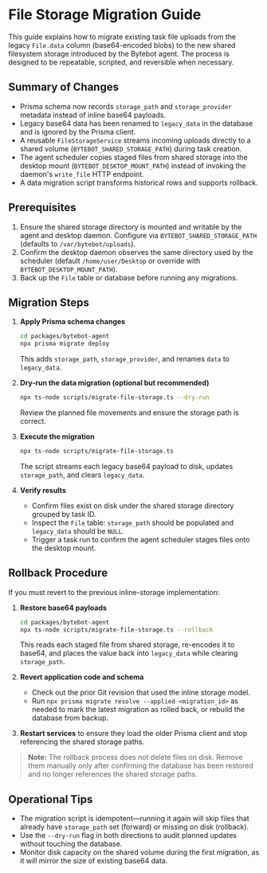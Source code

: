# File Storage Migration Guide

This guide explains how to migrate existing task file uploads from the legacy
`File.data` column (base64-encoded blobs) to the new shared filesystem storage
introduced by the Bytebot agent. The process is designed to be repeatable,
scripted, and reversible when necessary.

## Summary of Changes

- Prisma schema now records `storage_path` and `storage_provider` metadata
  instead of inline base64 payloads.
- Legacy base64 data has been renamed to `legacy_data` in the database and is
  ignored by the Prisma client.
- A reusable `FileStorageService` streams incoming uploads directly to a shared
  volume (`BYTEBOT_SHARED_STORAGE_PATH`) during task creation.
- The agent scheduler copies staged files from shared storage into the desktop
  mount (`BYTEBOT_DESKTOP_MOUNT_PATH`) instead of invoking the daemon's
  `write_file` HTTP endpoint.
- A data migration script transforms historical rows and supports rollback.

## Prerequisites

1. Ensure the shared storage directory is mounted and writable by the agent and
   desktop daemon. Configure via `BYTEBOT_SHARED_STORAGE_PATH` (defaults to
   `/var/bytebot/uploads`).
2. Confirm the desktop daemon observes the same directory used by the scheduler
   (default `/home/user/Desktop` or override with `BYTEBOT_DESKTOP_MOUNT_PATH`).
3. Back up the `File` table or database before running any migrations.

## Migration Steps

1. **Apply Prisma schema changes**

   ```bash
   cd packages/bytebot-agent
   npx prisma migrate deploy
   ```

   This adds `storage_path`, `storage_provider`, and renames `data` to
   `legacy_data`.

2. **Dry-run the data migration (optional but recommended)**

   ```bash
   npx ts-node scripts/migrate-file-storage.ts --dry-run
   ```

   Review the planned file movements and ensure the storage path is correct.

3. **Execute the migration**

   ```bash
   npx ts-node scripts/migrate-file-storage.ts
   ```

   The script streams each legacy base64 payload to disk, updates
   `storage_path`, and clears `legacy_data`.

4. **Verify results**

   - Confirm files exist on disk under the shared storage directory grouped by
     task ID.
   - Inspect the `File` table: `storage_path` should be populated and
     `legacy_data` should be `NULL`.
   - Trigger a task run to confirm the agent scheduler stages files onto the
     desktop mount.

## Rollback Procedure

If you must revert to the previous inline-storage implementation:

1. **Restore base64 payloads**

   ```bash
   cd packages/bytebot-agent
   npx ts-node scripts/migrate-file-storage.ts --rollback
   ```

   This reads each staged file from shared storage, re-encodes it to base64,
   and places the value back into `legacy_data` while clearing `storage_path`.

2. **Revert application code and schema**

   - Check out the prior Git revision that used the inline storage model.
   - Run `npx prisma migrate resolve --applied <migration_id>` as needed to mark
     the latest migration as rolled back, or rebuild the database from backup.

3. **Restart services** to ensure they load the older Prisma client and stop
   referencing the shared storage paths.

> **Note:** The rollback process does not delete files on disk. Remove them
> manually only after confirming the database has been restored and no longer
> references the shared storage paths.

## Operational Tips

- The migration script is idempotent—running it again will skip files that
  already have `storage_path` set (forward) or missing on disk (rollback).
- Use the `--dry-run` flag in both directions to audit planned updates without
  touching the database.
- Monitor disk capacity on the shared volume during the first migration, as it
  will mirror the size of existing base64 data.
